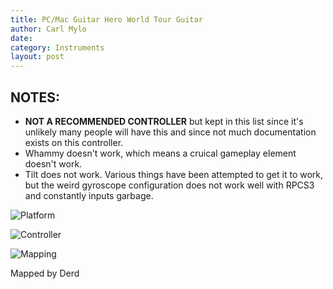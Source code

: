 ```yaml
---
title: PC/Mac Guitar Hero World Tour Guitar
author: Carl Mylo
date: 
category: Instruments
layout: post
---
```


## NOTES:

* **NOT A RECOMMENDED CONTROLLER** but kept in this list since it's unlikely many people will have this and since not much documentation exists on this controller.
* Whammy doesn't work, which means a cruical gameplay element doesn't work.
* Tilt does not work. Various things have been attempted to get it to work, but the weird gyroscope configuration does not work well with RPCS3 and constantly inputs garbage.

![Platform](https://raw.githubusercontent.com/hmxmilohax/rb3-pc/TheGreatSplit/assets/images/instruments/pc.png "Platform") 

![Controller](https://raw.githubusercontent.com/hmxmilohax/rb3-pc/TheGreatSplit/assets/images/instruments/ghwtcontroller.png "Controller") 

![Mapping](https://raw.githubusercontent.com/hmxmilohax/rb3-pc/TheGreatSplit/assets/images/instruments/pcghwtmapping.png "Mapping") 

Mapped by Derd